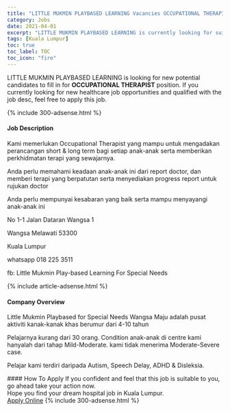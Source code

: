 ```yaml
---
title: "LITTLE MUKMIN PLAYBASED LEARNING Vacancies OCCUPATIONAL THERAPIST" 
category: Jobs 
date: 2021-04-01 
excerpt: "LITTLE MUKMIN PLAYBASED LEARNING is currently looking for suitable person to fill in the OCCUPATIONAL THERAPIST which positioned at Kuala Lumpur" 
tags: [Kuala Lumpur] 
toc: true 
toc_label: TOC 
toc_icon: "fire" 
--- 
```


<p>LITTLE MUKMIN PLAYBASED LEARNING is looking for new potential candidates to fill in for <b>OCCUPATIONAL THERAPIST</b> position. If you currently looking for new healthcare job opportunities and qualified with the job desc, feel free to apply this job.
</p>{% include 300-adsense.html %} 
<div><div><h4>Job Description</h4></div><div><div><span><div><p>Kami memerlukan Occupational Therapist yang mampu untuk mengadakan perancangan short &amp; long term bagi setiap anak-anak serta memberikan perkhidmatan terapi yang sewajarnya.</p><p>Anda perlu memahami keadaan anak-anak ini dari report doctor, dan memberi terapi yang berpatutan serta menyediakan progress report untuk rujukan doctor</p><p>Anda perlu mempunyai kesabaran yang baik serta mampu menyayangi anak-anak ini</p><p>No 1-1 Jalan Dataran Wangsa 1</p><p>Wangsa Melawati 53300</p><p>Kuala Lumpur</p><p>whatsapp 018 225 3511</p><p>fb: Little Mukmin Play-based Learning For Special Needs</p></div></span></div></div></div> 
{% include article-adsense.html %} 
<div><div><h4>Company Overview</h4></div><div><div><span><div><p>Little Mukmin Playbased for Special Needs Wangsa Maju adalah pusat aktiviti kanak-kanak khas berumur dari 4-10 tahun</p><p>Pelajarnya kurang dari 30 orang. Condition anak-anak di centre kami hanyalah dari tahap Mild-Moderate. kami tidak menerima Moderate-Severe case.</p><p>Pelajar kami terdiri daripada Autism, Speech Delay, ADHD &amp; Disleksia.</p></div></span></div></div></div> 
#### How To Apply 
If you confident and feel that this job is suitable to you, go ahead take your action now. <br/> 
Hope you find your dream hospital job in Kuala Lumpur. <br/> 
<a href="https://www.jobstreet.com.my/en/job/occupational-therapist-4513324?jobId=jobstreet-my-job-4513324" class="btn btn--warning" target="_blank" rel="nofollow noopenner">Apply Online</a> 
{% include 300-adsense.html %} 